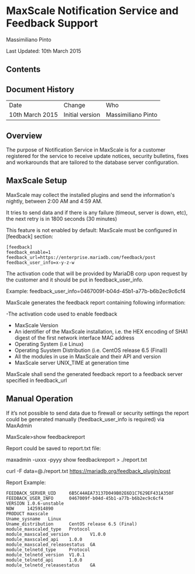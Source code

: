 # MaxScale Notification Service and Feedback Support

Massimiliano Pinto

Last Updated: 10th March 2015

## Contents

## Document History

<table>
  <tr>
    <td>Date</td>
    <td>Change</td>
    <td>Who</td>
  </tr>
  <tr>
    <td>10th March 2015</td>
    <td>Initial version</td>
    <td>Massimiliano Pinto</td>
  </tr>
</table>


## Overview

The purpose of Notification Service in MaxScale is for a customer registered for the service to receive update notices, security bulletins, fixes and workarounds that are tailored to the database server configuration.

## MaxScale Setup

MaxScale may collect the installed plugins and send the information's nightly, between 2:00 AM and 4:59 AM.

It tries to send data and if there is any failure (timeout, server is down, etc), the next retry is in 1800 seconds (30 minutes)

This feature is not enabled by default: MaxScale must be configured in [feedback] section:


	[feedback]
	feedback_enable=1
	feedback_url=https://enterprise.mariadb.com/feedback/post
	feedback_user_info=x-y-z-w

The activation code that will be provided by MariaDB corp upon request by the customer and it should be put in feedback_user_info.

Example:
feedback_user_info=0467009f-b04d-45b1-a77b-b6b2ec9c6cf4


MaxScale generates the feedback report containing following information:

 -The activation code used to enable feedback 
 - MaxScale Version
 - An identifier of the MaxScale installation, i.e. the HEX encoding of SHA1 digest of the first network interface MAC address
 - Operating System (i.e Linux)
 - Operating Suystem Distribution (i.e. CentOS release 6.5 (Final))
 - All the modules in use in MaxScale and their API and version
 - MaxScale server UNIX_TIME at generation time

MaxScale shall send the generated feedback report to a feedback server specified in feedback_url


## Manual Operation

If it’s not possible to send data due to firewall or security settings the report could be generated manually (feedback_user_info is required) via MaxAdmin


MaxScale>show feedbackreport


Report could be saved to report.txt file:


maxadmin -uxxx -pyyy show feedbackreport > ./report.txt

curl -F data=@./report.txt https://mariadb.org/feedback_plugin/post


Report Example:

	FEEDBACK_SERVER_UID     6B5C44AEA73137D049B02E6D1C7629EF431A350F
	FEEDBACK_USER_INFO      0467009f-b04d-45b1-a77b-b6b2ec9c6cf4
	VERSION 1.0.6-unstable
	NOW     1425914890
	PRODUCT maxscale
	Uname_sysname   Linux
	Uname_distribution      CentOS release 6.5 (Final)
	module_maxscaled_type   Protocol
	module_maxscaled_version        V1.0.0
	module_maxscaled_api    1.0.0
	module_maxscaled_releasestatus  GA
	module_telnetd_type     Protocol
	module_telnetd_version  V1.0.1
	module_telnetd_api      1.0.0
	module_telnetd_releasestatus    GA
